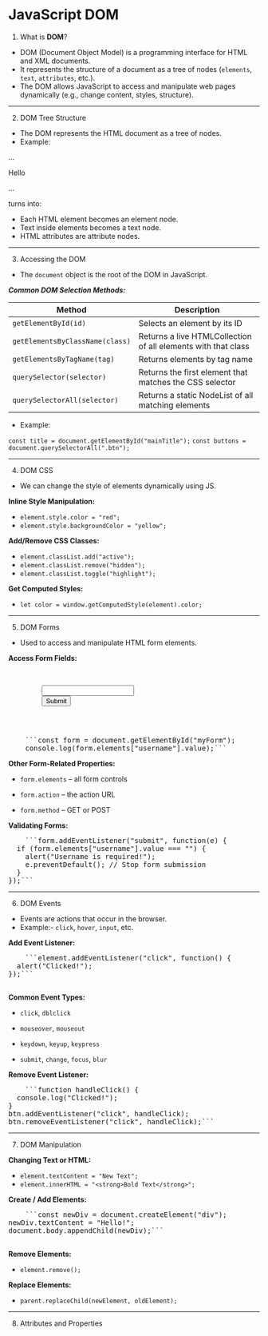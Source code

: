 # JavaScript DOM

1. What is **DOM**?

- DOM (Document Object Model) is a programming interface for HTML and XML documents.
- It represents the structure of a document as a tree of nodes (`elements`, `text`, `attributes`, etc.).
- The DOM allows JavaScript to access and manipulate web pages dynamically (e.g., change content, styles, structure).

---

2. DOM Tree Structure

- The DOM represents the HTML document as a tree of nodes.
- Example:

...
<html>
  <body>
    <p>Hello</p>
  </body>
</html> 
...

turns into:

<!-- Document
└── <html>
├── <head>
└── <body>
├── <h1>
└── <p> -->


- Each HTML element becomes an element node.
- Text inside elements becomes a text node.
- HTML attributes are attribute nodes.

---

3. Accessing the DOM

- The `document` object is the root of the DOM in JavaScript.

**_Common DOM Selection Methods:_**

| Method                          | Description                                                   |
| ------------------------------- | ------------------------------------------------------------- |
| `getElementById(id)`            | Selects an element by its ID                                  |
| `getElementsByClassName(class)` | Returns a live HTMLCollection of all elements with that class |
| `getElementsByTagName(tag)`     | Returns elements by tag name                                  |
| `querySelector(selector)`       | Returns the first element that matches the CSS selector       |
| `querySelectorAll(selector)`    | Returns a static NodeList of all matching elements            |

- Example:

`const title = document.getElementById("mainTitle");`
`const buttons = document.querySelectorAll(".btn");`

---

4. DOM CSS

- We can change the style of elements dynamically using JS.

**Inline Style Manipulation:**

- `element.style.color = "red";`
- `element.style.backgroundColor = "yellow";`

**Add/Remove CSS Classes:**

- `element.classList.add("active");`
- `element.classList.remove("hidden");`
- `element.classList.toggle("highlight");`

**Get Computed Styles:**

- `let color = window.getComputedStyle(element).color;`

---

5. DOM Forms

- Used to access and manipulate HTML form elements.

**Access Form Fields:**

<pre>
    <form id="myForm">
        <input type="text" name="username" />
        <input type="submit" />
    </form>
</pre>

<pre>
    ```const form = document.getElementById("myForm");
    console.log(form.elements["username"].value);```
</pre>

**Other Form-Related Properties:**

- `form.elements` – all form controls

- `form.action` – the action URL

- `form.method` – GET or POST

**Validating Forms:**

<pre>
    ```form.addEventListener("submit", function(e) {
  if (form.elements["username"].value === "") {
    alert("Username is required!");
    e.preventDefault(); // Stop form submission
  }
});```
</pre>

---

6. DOM Events

- Events are actions that occur in the browser.
- Example:- `click`, `hover`, `input`, etc.

**Add Event Listener:**

<pre>
    ```element.addEventListener("click", function() {
  alert("Clicked!");
});```

</pre>


**Common Event Types:**

- `click`, `dblclick`

- `mouseover`, `mouseout`

- `keydown`, `keyup`, `keypress`

- `submit`, `change`, `focus`, `blur`

**Remove Event Listener:**

<pre>
    ```function handleClick() {
  console.log("Clicked!");
}
btn.addEventListener("click", handleClick);
btn.removeEventListener("click", handleClick);```
</pre>


***

7. DOM Manipulation

**Changing Text or HTML:**

- `element.textContent = "New Text";`
- `element.innerHTML = "<strong>Bold Text</strong>";`

**Create / Add Elements:**

<pre>
    ```const newDiv = document.createElement("div");
newDiv.textContent = "Hello!";
document.body.appendChild(newDiv);```

</pre>

**Remove Elements:**

- `element.remove();`

**Replace Elements:**

- `parent.replaceChild(newElement, oldElement);`


***

8. Attributes and Properties


